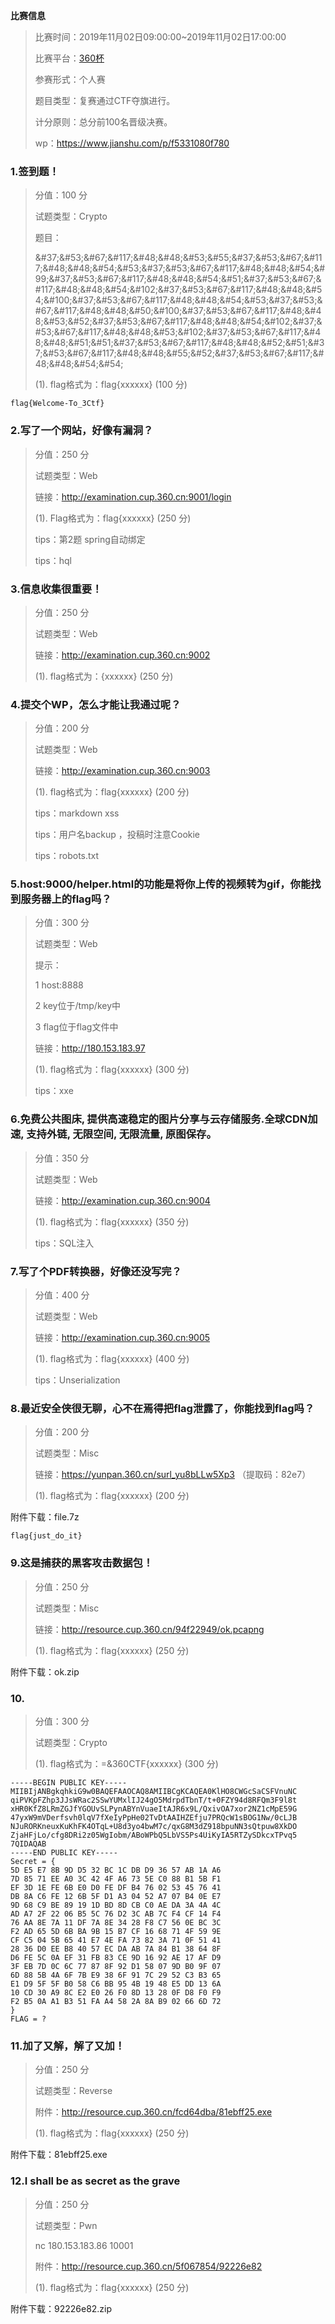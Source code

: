 **比赛信息**

>比赛时间：2019年11月02日09:00:00~2019年11月02日17:00:00
>
>比赛平台：[360杯](https://cup.360.cn/)
>
>参赛形式：个人赛
>
>题目类型：复赛通过CTF夺旗进行。
>
>计分原则：总分前100名晋级决赛。
>
>wp：https://www.jianshu.com/p/f5331080f780

### **1.签到题！**

> 分值：100 分
>
> 试题类型：Crypto
>
> 题目：
>
> \&#37;\&#53;\&#67;\&#117;\&#48;\&#48;\&#53;\&#55;\&#37;\&#53;\&#67;\&#117;\&#48;\&#48;\&#54;\&#53;\&#37;\&#53;\&#67;\&#117;\&#48;\&#48;\&#54;\&#99;\&#37;\&#53;\&#67;\&#117;\&#48;\&#48;\&#54;\&#51;\&#37;\&#53;\&#67;\&#117;\&#48;\&#48;\&#54;\&#102;\&#37;\&#53;\&#67;\&#117;\&#48;\&#48;\&#54;\&#100;\&#37;\&#53;\&#67;\&#117;\&#48;\&#48;\&#54;\&#53;\&#37;\&#53;\&#67;\&#117;\&#48;\&#48;\&#50;\&#100;\&#37;\&#53;\&#67;\&#117;\&#48;\&#48;\&#53;\&#52;\&#37;\&#53;\&#67;\&#117;\&#48;\&#48;\&#54;\&#102;\&#37;\&#53;\&#67;\&#117;\&#48;\&#48;\&#53;\&#102;\&#37;\&#53;\&#67;\&#117;\&#48;\&#48;\&#51;\&#51;\&#37;\&#53;\&#67;\&#117;\&#48;\&#48;\&#52;\&#51;\&#37;\&#53;\&#67;\&#117;\&#48;\&#48;\&#55;\&#52;\&#37;\&#53;\&#67;\&#117;\&#48;\&#48;\&#54;\&#54;
>
> (1). flag格式为：flag{xxxxxx} (100 分)



```
flag{Welcome-To_3Ctf}
```

### **2.写了一个网站，好像有漏洞？**

> 分值：250 分
>
> 试题类型：Web
>
> 链接：http://examination.cup.360.cn:9001/login
>
> (1). Flag格式为：flag{xxxxxx} (250 分)
>
> tips：第2题 spring自动绑定
>
> tips：hql



### **3.信息收集很重要！**

> 分值：250 分
>
> 试题类型：Web
>
> 链接：http://examination.cup.360.cn:9002
>
> (1). flag格式为：{xxxxxx} (250 分)



### **4.提交个WP，怎么才能让我通过呢？**

> 分值：200 分
>
> 试题类型：Web
>
> 链接：http://examination.cup.360.cn:9003
>
> (1). flag格式为：flag{xxxxxx} (200 分)
>
> tips：markdown xss
>
> tips：用户名backup ，投稿时注意Cookie
>
> tips：robots.txt



### **5.host:9000/helper.html的功能是将你上传的视频转为gif，你能找到服务器上的flag吗？**

> 分值：300 分
>
> 试题类型：Web
>
> 提示：
>
> 1 host:8888
>
> 2 key位于/tmp/key中
>
> 3 flag位于flag文件中
>
> 链接：http://180.153.183.97
>
> (1). flag格式为：flag{xxxxxx} (300 分)
>
> tips：xxe



### **6.免费公共图床, 提供高速稳定的图片分享与云存储服务.全球CDN加速, 支持外链, 无限空间, 无限流量, 原图保存。**

> 分值：350 分
>
> 试题类型：Web
>
> 链接：http://examination.cup.360.cn:9004
>
> (1). flag格式为：flag{xxxxxx} (350 分)
>
> tips：SQL注入



### **7.写了个PDF转换器，好像还没写完？**

> 分值：400 分
>
> 试题类型：Web
>
> 链接：http://examination.cup.360.cn:9005
>
> (1). flag格式为：flag{xxxxxx} (400 分)
>
> tips：Unserialization



### **8.最近安全侠很无聊，心不在焉得把flag泄露了，你能找到flag吗？**

> 分值：200 分
>
> 试题类型：Misc
>
> 链接：https://yunpan.360.cn/surl_yu8bLLw5Xp3 （提取码：82e7）
>
> (1). flag格式为：flag{xxxxxx} (200 分)



附件下载：file.7z

```
flag{just_do_it}
```



### **9.这是捕获的黑客攻击数据包！**

> 分值：250 分
>
> 试题类型：Misc
>
> 链接：http://resource.cup.360.cn/94f22949/ok.pcapng
>
> (1). flag格式为：flag{xxxxxx} (250 分)



附件下载：ok.zip



### 10.

> 分值：300 分
>
> 试题类型：Crypto
>
> (1). flag格式为：=&360CTF{xxxxxx} (300 分)

```
-----BEGIN PUBLIC KEY-----
MIIBIjANBgkqhkiG9w0BAQEFAAOCAQ8AMIIBCgKCAQEA0KlHO8CWGcSaCSFVnuNC
qiPVKpFZhp3JJsWRac2SSwYUMxlIJ24gO5MdrpdTbnT/t+0FZY94d8RFQm3F9l8t
xHR0KfZ8LRmZGJfYGOUvSLPynABYnVuaeItAJR6x9L/QxivOA7xor2NZ1cMpE59G
47yxW9mVDerfsvh0lqV7fXeIyPpHe02TvDtAAIHZEfju7PRQcW1sBOG1Nw/0cLJB
NJuRORKneuxKuKhFK4OTqL+U8d3yo4bwM7c/qxG8M3dZ918bpuNN3sQtpuw8XkDO
ZjaHFjLo/cfg8DRi2z05WgIobm/ABoWPbQ5LbVS5Ps4UiKyIA5RTZySDkcxTPvq5
7QIDAQAB
-----END PUBLIC KEY-----
Secret = {
5D E5 E7 8B 9D D5 32 BC 1C DB D9 36 57 AB 1A A6
7D 85 71 EE A0 3C 42 4F A6 73 5E C0 88 B1 5B F1
EF 3D 1E FE 6B E0 D0 FE DF B4 76 02 53 45 76 41
DB 8A C6 FE 12 6B 5F D1 A3 04 52 A7 07 B4 0E E7
9D 68 C9 BE 89 19 1D BD 8D CB C0 AE DA 3A 4A 4C
AD A7 2F 22 06 B5 5C 76 D2 3C AB 7C F4 CF 14 F4
76 AA 8E 7A 11 DF 7A 8E 34 28 F8 C7 56 0E BC 3C
F2 AD 65 5D 6B BA 9B 15 B7 CF 16 68 71 4F 59 9E
CF C5 04 5B 65 41 E7 4E FA 73 82 3A 71 0F 51 41
28 36 D0 EE B8 40 57 EC DA AB 7A 84 B1 38 64 8F
D6 FE 5C 0A EF 31 FB 83 CE 9D 16 92 AE 17 AF D9
3F EB 7D 0C 6C 77 87 8F 92 D1 58 07 9D B0 9F 07
6D 88 5B 4A 6F 7B E9 38 6F 91 7C 29 52 C3 B3 65
E1 D9 5F 5F B0 58 C6 BB 95 4B 19 48 E5 DD 13 6A
10 CD 30 A9 8C E2 E0 26 F0 8D 13 28 0F D8 F0 F9
F2 B5 0A A1 B3 51 FA A4 58 2A 8A B9 02 66 6D 72
}
FLAG = ?
```



### **11.加了又解，解了又加！**

> 分值：250 分
>
> 试题类型：Reverse
>
> 附件：http://resource.cup.360.cn/fcd64dba/81ebff25.exe
>
> (1). flag格式为：flag{xxxxxx} (250 分)



附件下载：81ebff25.exe



### **12.I shall be as secret as the grave**

> 分值：250 分
>
> 试题类型：Pwn
>
> nc 180.153.183.86 10001
>
> 附件：http://resource.cup.360.cn/5f067854/92226e82
>
> (1). flag格式为：flag{xxxxxx} (250 分)



附件下载：92226e82.zip